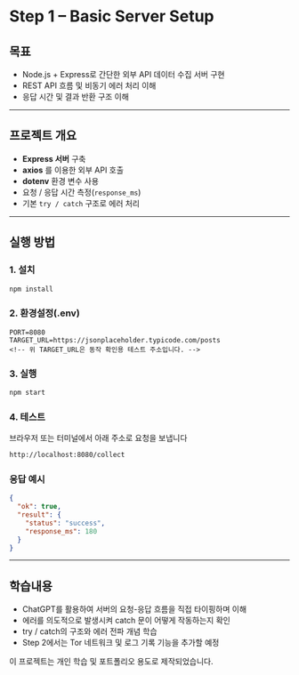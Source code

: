 # Step 1 – Basic Server Setup

## 목표

- Node.js + Express로 간단한 외부 API 데이터 수집 서버 구현
- REST API 흐름 및 비동기 에러 처리 이해
- 응답 시간 및 결과 반환 구조 이해

---

## 프로젝트 개요

- **Express 서버** 구축
- **axios** 를 이용한 외부 API 호출
- **dotenv** 환경 변수 사용
- 요청 / 응답 시간 측정(`response_ms`)
- 기본 `try / catch` 구조로 에러 처리

---

## 실행 방법

### 1. 설치

```bash
npm install
```

### 2. 환경설정(.env)

```
PORT=8080
TARGET_URL=https://jsonplaceholder.typicode.com/posts
<!-- 위 TARGET_URL은 동작 확인용 테스트 주소입니다. -->
```

### 3. 실행

```bash
npm start
```

### 4. 테스트

브라우저 또는 터미널에서 아래 주소로 요청을 보냅니다

```bash
http://localhost:8080/collect
```

### 응답 예시

```json
{
  "ok": true,
  "result": {
    "status": "success",
    "response_ms": 180
  }
}
```

---

## 학습내용

- ChatGPT를 활용하여 서버의 요청-응답 흐름을 직접 타이핑하며 이해
- 에러를 의도적으로 발생시켜 catch 문이 어떻게 작동하는지 확인
- try / catch의 구조와 에러 전파 개념 학습
- Step 2에서는 Tor 네트워크 및 로그 기록 기능을 추가할 예정

이 프로젝트는 개인 학습 및 포트폴리오 용도로 제작되었습니다.
